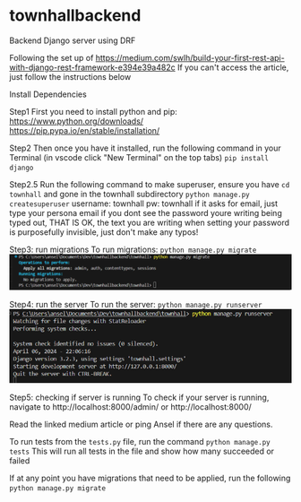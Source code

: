# townhallbackend
Backend Django server using DRF


Following the set up of
https://medium.com/swlh/build-your-first-rest-api-with-django-rest-framework-e394e39a482c
If you can't access the article, just follow the instructions below

Install Dependencies

Step1
First you need to install python and pip:
https://www.python.org/downloads/
https://pip.pypa.io/en/stable/installation/

Step2
Then once you have it installed, run the following command in your Terminal (in vscode click "New Terminal" on the top tabs)
`pip install django`

Step2.5
Run the following command to make superuser, ensure you have `cd townhall` and gone in the townhall subdirectory
`python manage.py createsuperuser`
username: townhall
pw: townhall 
if it asks for email, just type your persona email 
if you dont see the password youre writing being typed out, THAT IS OK, the text you are writing when setting your password is purposefully invisible, just don't make any typos! 

Step3: run migrations
To run migrations:
`python manage.py migrate`
![alt text](image.png)

Step4: run the server
To run the server: 
`python manage.py runserver`
![alt text](image-1.png)

Step5: checking if server is running
To check if your server is running, navigate to http://localhost:8000/admin/ or http://localhost:8000/

Read the linked medium article or ping Ansel if there are any questions. 

To run tests from the `tests.py` file, run the command `python manage.py tests` 
This will run all tests in the file and show how many succeeded or failed

If at any point you have migrations that need to be applied, run the following
`python manage.py migrate`